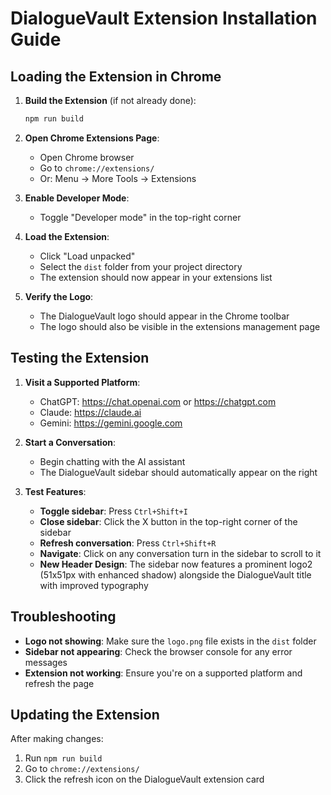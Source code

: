 # DialogueVault Extension Installation Guide

## Loading the Extension in Chrome

1. **Build the Extension** (if not already done):
   ```bash
   npm run build
   ```

2. **Open Chrome Extensions Page**:
   - Open Chrome browser
   - Go to `chrome://extensions/`
   - Or: Menu → More Tools → Extensions

3. **Enable Developer Mode**:
   - Toggle "Developer mode" in the top-right corner

4. **Load the Extension**:
   - Click "Load unpacked"
   - Select the `dist` folder from your project directory
   - The extension should now appear in your extensions list

5. **Verify the Logo**:
   - The DialogueVault logo should appear in the Chrome toolbar
   - The logo should also be visible in the extensions management page

## Testing the Extension

1. **Visit a Supported Platform**:
   - ChatGPT: https://chat.openai.com or https://chatgpt.com
   - Claude: https://claude.ai
   - Gemini: https://gemini.google.com

2. **Start a Conversation**:
   - Begin chatting with the AI assistant
   - The DialogueVault sidebar should automatically appear on the right

3. **Test Features**:
   - **Toggle sidebar**: Press `Ctrl+Shift+I`
   - **Close sidebar**: Click the X button in the top-right corner of the sidebar
   - **Refresh conversation**: Press `Ctrl+Shift+R`
   - **Navigate**: Click on any conversation turn in the sidebar to scroll to it
   - **New Header Design**: The sidebar now features a prominent logo2 (51x51px with enhanced shadow) alongside the DialogueVault title with improved typography

## Troubleshooting

- **Logo not showing**: Make sure the `logo.png` file exists in the `dist` folder
- **Sidebar not appearing**: Check the browser console for any error messages
- **Extension not working**: Ensure you're on a supported platform and refresh the page

## Updating the Extension

After making changes:
1. Run `npm run build`
2. Go to `chrome://extensions/`
3. Click the refresh icon on the DialogueVault extension card
